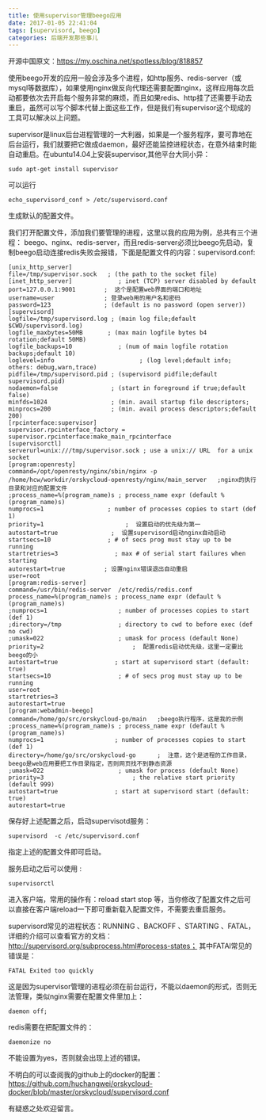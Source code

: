 ```yaml
---
title: 使用supervisor管理beego应用
date: 2017-01-05 22:41:04
tags: [supervisord, beego] 
categories: 后端开发那些事儿
---
```

开源中国原文：https://my.oschina.net/spotless/blog/818857

使用beego开发的应用一般会涉及多个进程，如http服务、redis-server（或mysql等数据库），如果使用nginx做反向代理还需要配置nginx，这样应用每次启动都要依次去开启每个服务非常的麻烦，而且如果redis、http挂了还需要手动去重启，虽然可以写个脚本代替上面这些工作，但是我们有supervisor这个现成的工具可以解决以上问题。
<!--more-->
supervisor是linux后台进程管理的一大利器，如果是一个服务程序，要可靠地在后台运行，我们就要把它做成daemon，最好还能监控进程状态，在意外结束时能自动重启。在ubuntu14.04上安装supervisor,其他平台大同小异：

```
sudo apt-get install supervisor
```
可以运行

```
echo_supervisord_conf > /etc/supervisord.conf
```
生成默认的配置文件。

我们打开配置文件，添加我们要管理的进程，这里以我的应用为例，总共有三个进程：
beego、nginx、redis-server，而且redis-server必须比beego先启动，复制beego启动连接redis失败会报错，下面是配置文件的内容：supervisord.conf:

```
[unix_http_server]
file=/tmp/supervisor.sock   ; (the path to the socket file)
[inet_http_server]             ; inet (TCP) server disabled by default
port=127.0.0.1:9001        ;  这个是配置web界面的端口和地址
username=user              ; 登录web用的用户名和密码
password=123               ; (default is no password (open server))
[supervisord]
logfile=/tmp/supervisord.log ; (main log file;default $CWD/supervisord.log)
logfile_maxbytes=50MB       ; (max main logfile bytes b4 rotation;default 50MB)
logfile_backups=10             ; (num of main logfile rotation backups;default 10)
loglevel=info                        ; (log level;default info; others: debug,warn,trace)
pidfile=/tmp/supervisord.pid ; (supervisord pidfile;default supervisord.pid)
nodaemon=false               ; (start in foreground if true;default false)
minfds=1024                  ; (min. avail startup file descriptors;
minprocs=200                 ; (min. avail process descriptors;default 200)
[rpcinterface:supervisor]
supervisor.rpcinterface_factory = supervisor.rpcinterface:make_main_rpcinterface
[supervisorctl]
serverurl=unix:///tmp/supervisor.sock ; use a unix:// URL  for a unix socket
[program:openresty]
command=/opt/openresty/nginx/sbin/nginx -p /home/hcw/workdir/orskycloud-openresty/nginx/main_server   ;nginx的执行目录和对应的配置文件
;process_name=%(program_name)s ; process_name expr (default %(program_name)s)
numprocs=1                  ; number of processes copies to start (def 1)
priority=1                       ;  设置启动的优先级为第一
autostart=true               ;  设置supervisord启动nginx自动启动
startsecs=10                ; # of secs prog must stay up to be running 
startretries=3                ; max # of serial start failures when starting 
autorestart=true           ; 设置nginx错误退出自动重启
user=root
[program:redis-server]
command=/usr/bin/redis-server  /etc/redis/redis.conf  
process_name=%(program_name)s ; process_name expr (default %(program_name)s)
;numprocs=1                    ; number of processes copies to start (def 1)
;directory=/tmp                ; directory to cwd to before exec (def no cwd)
;umask=022                     ; umask for process (default None)
priority=2                         ;  配置redis启动优先级，这里一定要比beego的小
autostart=true                ; start at supervisord start (default: true)
startsecs=10                   ; # of secs prog must stay up to be running 
user=root
startretries=3
autorestart=true
[program:webadmin-beego]
command=/home/go/src/orskycloud-go/main   ;beego执行程序，这是我的示例
;process_name=%(program_name)s ; process_name expr (default %(program_name)s)
numprocs=1                    ; number of processes copies to start (def 1)
directory=/home/go/src/orskycloud-go      ;  注意，这个是进程的工作目录，beego是web应用要把工作目录指定，否则网页找不到静态资源
;umask=022                     ; umask for process (default None)
priority=3                         ; the relative start priority (default 999)
autostart=true                ; start at supervisord start (default: true)
autorestart=true
```
保存好上述配置之后，启动supervisotd服务：

```
supervisord  -c /etc/supervisord.conf
```
指定上述的配置文件即可启动。

服务启动之后可以使用 :

```
supervisorctl
```
进入客户端，常用的操作有：reload  start stop
等，当你修改了配置文件之后可以直接在客户端reload一下即可重新载入配置文件，不需要去重启服务。

supervisord常见的进程状态：RUNNING 、BACKOFF 、STARTING 、FATAL，详细的介绍可以查看官方的文档：http://supervisord.org/subprocess.html#process-states；
其中FATAl常见的错误是：

```
FATAL Exited too quickly
```
这是因为supervisor管理的进程必须在前台运行，不能以daemon的形式，否则无法管理，类似nginx需要在配置文件里加上：

```
daemon off;
```
redis需要在把配置文件的：

```nginx
daemonize no
```
不能设置为yes，否则就会出现上述的错误。

不明白的可以查阅我的github上的docker的配置：https://github.com/huchangwei/orskycloud-docker/blob/master/orskycloud/supervisord.conf

有疑惑之处欢迎留言。